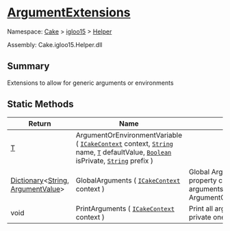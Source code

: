 # [ArgumentExtensions](./ArgumentExtensions.md)

Namespace: [Cake]() > [igloo15]() > [Helper](./README.md)

Assembly: Cake.igloo15.Helper.dll

## Summary
Extensions to allow for generic arguments or environments

## Static Methods

| Return | Name | Summary | 
| --- | --- | --- | 
| [T](./ArgumentExtensions.md) | ArgumentOrEnvironmentVariable ( [`ICakeContext`](./ArgumentExtensions.md) context, [`String`](https://docs.microsoft.com/en-us/dotnet/api/System.String) name, [`T`](./ArgumentExtensions.md) defaultValue, [`Boolean`](https://docs.microsoft.com/en-us/dotnet/api/System.Boolean) isPrivate, [`String`](https://docs.microsoft.com/en-us/dotnet/api/System.String) prefix ) |  | 
| [Dictionary](https://docs.microsoft.com/en-us/dotnet/api/System.Collections.Generic.Dictionary-2)\<[String](https://docs.microsoft.com/en-us/dotnet/api/System.String), [ArgumentValue](./ArgumentValue.md)> | GlobalArguments ( [`ICakeContext`](./ArgumentExtensions.md) context ) | Global Arguments properties this property contains all the arguments defined using ArgumentOrEnvironmentVariable | 
| void | PrintArguments ( [`ICakeContext`](./ArgumentExtensions.md) context ) | Print all arguments except private ones | 


